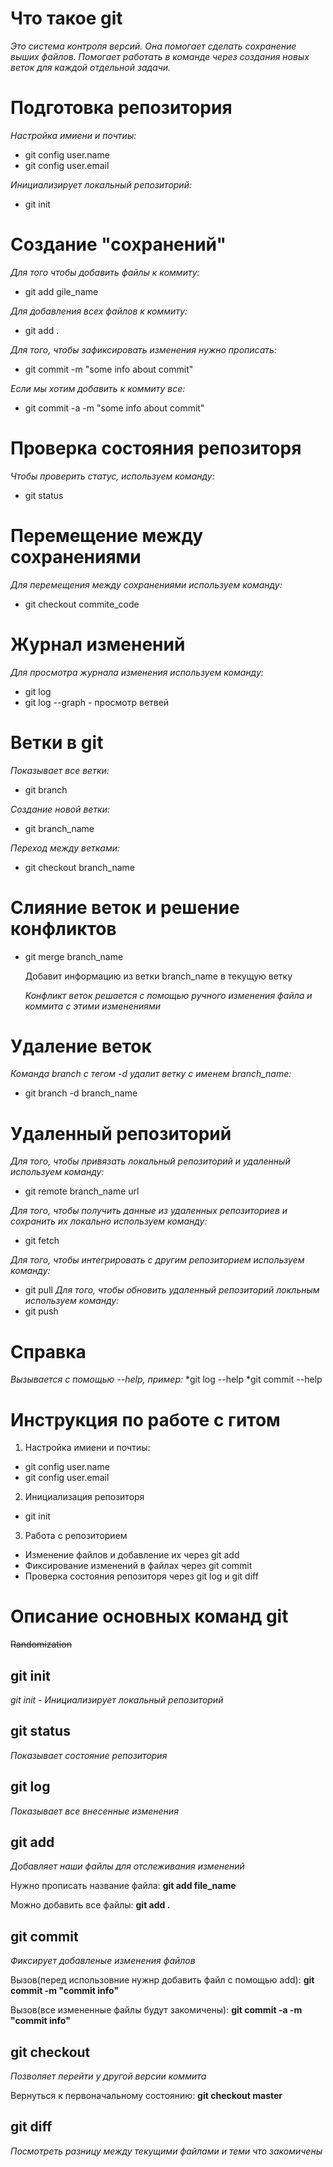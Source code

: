 # Что такое git
*Это система контроля версий. Она помогает сделать сохранение выших файлов. Помогает работать в команде через создания новых веток для каждой отдельной задачи.*
# Подготовка репозитория
*Настройка имиени и почтиы:*
* git config user.name
* git config user.email

*Инициализирует локальный репозиторий:*
* git init
# Создание "сохранений"
*Для того чтобы добавить файлы к коммиту:*
* git add gile_name

*Для добавления всех файлов к коммиту:*
* git add .

*Для того, чтобы зафиксировать изменения нужно прописать:*
* git commit -m "some info about commit"

*Если мы хотим добавить к коммиту все:*
* git commit -a -m "some info about commit"
# Проверка состояния репозиторя
*Чтобы проверить статус, используем команду:*
* git status
# Перемещение между сохранениями
*Для перемещения между сохранениями используем команду:*
* git checkout commite_code
# Журнал изменений
*Для просмотра журнала изменения используем команду:*
* git log
* git log --graph - просмотр ветвей
# Ветки в git
*Показывает все ветки:*
* git branch

*Создание новой ветки:*
* git branch_name

*Переход между ветками:*
* git checkout branch_name
# Слияние веток и решение конфликтов
* git merge branch_name

    Добавит информацию из ветки branch_name в текущую ветку
    
    *Конфликт веток решается с помощью ручного изменения файла и коммита с этими изменениями*
# Удаление веток
*Команда branch с тегом -d удалит ветку с именем branch_name:*
* git branch -d branch_name
# Удаленный репозиторий
*Для того, чтобы привязать локальный репозиторий и удаленный используем команду:*
* git remote branch_name url

*Для того, чтобы получить данные из удаленных репозиториев и сохранить их локально используем команду:*
* git fetch 

*Для того, чтобы интегрировать с другим репозиторием используем команду:*
* git pull
*Для того, чтобы обновить удаленный репозиторий локльным используем команду:*
* git push

# Справка
*Вызывается с помощью --help, пример:*
*git log --help
*git commit --help


# Инструкция по работе с гитом
1. Настройка имиени и почтиы:
* git config user.name
* git config user.email
2. Инициализация репозиторя
* git init
3. Работа с репозиторием
* Изменение файлов и добавление их через git add
* Фиксирование изменений в файлах через git commit
* Проверка состояния репозиторя через git log и git diff
# Описание основных команд git

~~Randomization~~

## git init

*git init - Инициализирует локальный репозиторий*

## git status

*Показывает состояние репозитория*

## git log

*Показывает все внесенные изменения*

## git add

*Добавляет наши файлы для отслеживания изменений*

Нужно прописать название файла:
**git add file_name**

Можно добавить все файлы:
**git add .**
## git commit
*Фиксирует добавленые изменения файлов*

Вызов(перед использовние нужнр добавить файл с помощью add):
**git commit -m "commit info"**

Вызов(все измененные файлы будут закомичены):
**git commit -a -m "commit info"**
## git checkout
*Позволяет перейти у другой версии коммита*

Вернуться к первоначальному состоянию: **git checkout master**
## git diff
*Посмотреть разницу между текущими файлами и теми что закомичены*